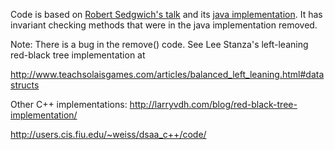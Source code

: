 Code is based on [Robert Sedgwich's talk](http://www.cs.princeton.edu/~rs/talks/LLRB/RedBlack.pdf "Left Leaning Red Black Tree") and its [java implementation](http://www.cs.princeton.edu/~rs/talks/LLRB/Java/).
It has invariant checking methods that were in the java implementation removed. 

Note: There is a bug in the remove() code. See Lee Stanza's left-leaning red-black tree implementation at 

http://www.teachsolaisgames.com/articles/balanced_left_leaning.html#datastructs


Other C++ implementations:
http://larryvdh.com/blog/red-black-tree-implementation/

http://users.cis.fiu.edu/~weiss/dsaa_c++/code/
